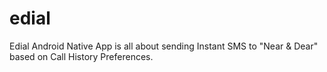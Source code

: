 edial
=====
Edial Android Native App is all about sending Instant SMS to "Near & Dear" based on Call History Preferences.
